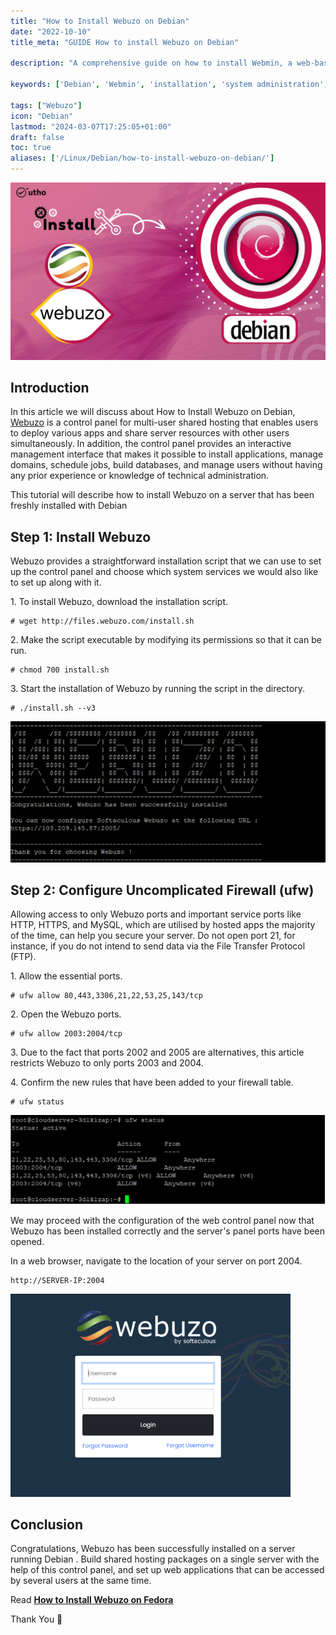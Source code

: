 ```yaml
---
title: "How to Install Webuzo on Debian"
date: "2022-10-10"
title_meta: "GUIDE How to install Webuzo on Debian"

description: "A comprehensive guide on how to install Webmin, a web-based system administration tool, on Debian."

keywords: ['Debian', 'Webmin', 'installation', 'system administration', 'web-based admin tool', 'Linux']

tags: ["Webuzo"]
icon: "Debian"
lastmod: "2024-03-07T17:25:05+01:00"
draft: false
toc: true
aliases: ['/Linux/Debian/how-to-install-webuzo-on-debian/']
---
```


![](images/How-to-Install-Webuzo-on-Debian_utho.jpg)

## Introduction

In this article we will discuss about How to Install Webuzo on Debian, [Webuzo](https://webuzo.com/) is a control panel for multi-user shared hosting that enables users to deploy various apps and share server resources with other users simultaneously. In addition, the control panel provides an interactive management interface that makes it possible to install applications, manage domains, schedule jobs, build databases, and manage users without having any prior experience or knowledge of technical administration.

This tutorial will describe how to install Webuzo on a server that has been freshly installed with Debian

## Step 1: Install Webuzo

Webuzo provides a straightforward installation script that we can use to set up the control panel and choose which system services we would also like to set up along with it.

1\. To install Webuzo, download the installation script.

```
# wget http://files.webuzo.com/install.sh
```

2\. Make the script executable by modifying its permissions so that it can be run.

```
# chmod 700 install.sh
```

3\. Start the installation of Webuzo by running the script in the directory.

```
# ./install.sh --v3
```

![Install Webuzo on Debian](images/image-327.png)

## Step 2: Configure Uncomplicated Firewall (ufw)

Allowing access to only Webuzo ports and important service ports like HTTP, HTTPS, and MySQL, which are utilised by hosted apps the majority of the time, can help you secure your server. Do not open port 21, for instance, if you do not intend to send data via the File Transfer Protocol (FTP).

1\. Allow the essential ports.

```
# ufw allow 80,443,3306,21,22,53,25,143/tcp
```

2\. Open the Webuzo ports.

```
# ufw allow 2003:2004/tcp
```

3\. Due to the fact that ports 2002 and 2005 are alternatives, this article restricts Webuzo to only ports 2003 and 2004.

4\. Confirm the new rules that have been added to your firewall table.

```
# ufw status
```

![Install Webuzo on Debian](images/image-328.png)

We may proceed with the configuration of the web control panel now that Webuzo has been installed correctly and the server's panel ports have been opened.

In a web browser, navigate to the location of your server on port 2004.

```
http://SERVER-IP:2004
```

![Install Webuzo on Debian](images/image-329.png)

## Conclusion

Congratulations, Webuzo has been successfully installed on a server running Debian . Build shared hosting packages on a single server with the help of this control panel, and set up web applications that can be accessed by several users at the same time.

Read **[How to Install Webuzo on Fedora](https://utho.com/docs/tutorial/how-to-install-webuzo-on-fedora/)**

Thank You 🙂
